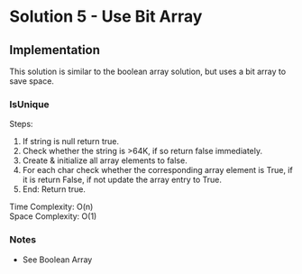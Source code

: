 # Solution 5 - Use Bit Array

## Implementation 
This solution is similar to the boolean array solution, but uses a bit array to save space.

### IsUnique

Steps:
1. If string is null return true.
2. Check whether the string is >64K, if so return false immediately.
3. Create & initialize all array elements to false. 
4. For each char check whether the corresponding array element is True, if it is return False, if not update the array entry to True.
5. End: Return true.

Time Complexity: O(n)  
Space Complexity: O(1)  

### Notes
- See Boolean Array
